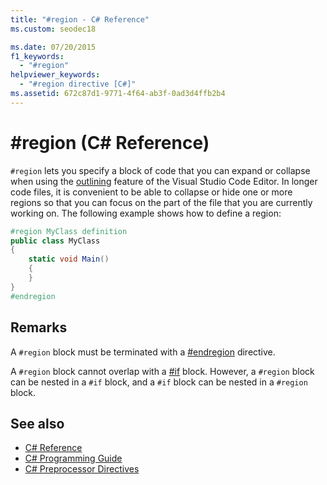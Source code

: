 ```yaml
---
title: "#region - C# Reference"
ms.custom: seodec18

ms.date: 07/20/2015
f1_keywords: 
  - "#region"
helpviewer_keywords: 
  - "#region directive [C#]"
ms.assetid: 672c87d1-9771-4f64-ab3f-0ad3d4ffb2b4
---
```

# #region (C# Reference)
`#region` lets you specify a block of code that you can expand or collapse when using the [outlining](/visualstudio/ide/outlining) feature of the Visual Studio Code Editor. In longer code files, it is convenient to be able to collapse or hide one or more regions so that you can focus on the part of the file that you are currently working on. The following example shows how to define a region:  
  
```csharp
#region MyClass definition  
public class MyClass   
{  
    static void Main()   
    {  
    }  
}  
#endregion  
```  
  
## Remarks  
 A `#region` block must be terminated with a [#endregion](./preprocessor-endregion.md) directive.  
  
 A `#region` block cannot overlap with a [#if](./preprocessor-if.md) block. However, a `#region` block can be nested in a `#if` block, and a `#if` block can be nested in a `#region` block.  
  
## See also

- [C# Reference](../index.md)
- [C# Programming Guide](../../programming-guide/index.md)
- [C# Preprocessor Directives](./index.md)
